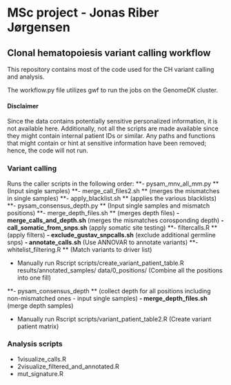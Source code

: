 # MSc project - Jonas Riber Jørgensen
## Clonal hematopoiesis variant calling workflow

This repository contains most of the code used for the CH variant calling and analysis.

The workflow.py file utilizes gwf to run the jobs on the GenomeDK cluster.

#### Disclaimer 
Since the data contains potentially sensitive personalized information, it is not available here.
Additionally, not all the scripts are made available since they might contain internal patient IDs or similar.
Any paths and functions that might contain or hint at sensitive information have been removed; hence, the code will not run.



### Variant calling
Runs the caller scripts in the following order:
**- pysam_mnv_all_mm.py **       (Input single samples)
**- merge_call_files2.sh **      (merges the mismatches in single samples)
**- apply_blacklist.sh **        (applies the various blacklists)
**- pysam_consensus_depth.py **  (Input single samples and mismatch positions)
**- merge_depth_files.sh **      (merges depth files)
**- merge_calls_and_depth.sh**   (merges the mismatches corosponding depth)
**- call_somatic_from_snps.sh**  (apply somatic site testing)
**- filtercalls.R   **           (apply filters)
**- exclude_gustav_snpcalls.sh** (exclude additional germline snps)
**- annotate_calls.sh**          (Use ANNOVAR to annotate variants)
**- whitelist_filtering.R  **    (Match variants to driver list)

- Manually run Rscript scripts/create_variant_patient_table.R results/annotated_samples/ data/0_positions/
  (Combine all the positions into one fill)
  
**- pysam_consensus_depth **    (collect depth for all positions including non-mismatched ones - input single samples)
**- merge_depth_files.sh**      (merge depth samples)

- Manually run Rscript scripts/variant_patient_table2.R
  (Create variant patient matrix)


### Analysis scripts
- 1visualize_calls.R
- 2visualize_filtered_and_annotated.R
- mut_signature.R
